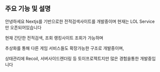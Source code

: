 ## 주요 기능 및 설명
안녕하세요 Nextjs를 기반으로한 전적검색사이트를 개발중이며
현재는 LOL Service만 오픈되어있습니다

현재 간단한 전적검색, 조회 랭킹사이트 조회가 가능하며

추상화를 통해 다른 게임 서비스들도 확장가능한 구조로 개발중이며,

상태관리에 Recoil, 
서버사이드렌더링 등 토이프로젝트지만 많은 경험을통한 개발중입니다
